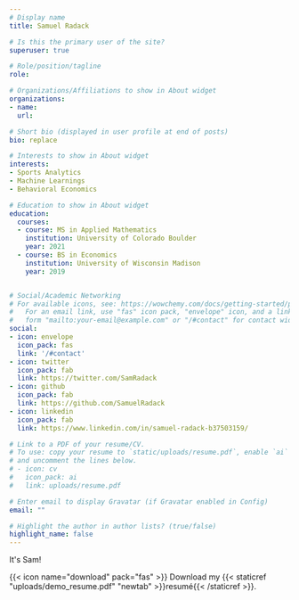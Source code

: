 ```yaml
---
# Display name
title: Samuel Radack

# Is this the primary user of the site?
superuser: true

# Role/position/tagline
role:

# Organizations/Affiliations to show in About widget
organizations:
- name: 
  url: 

# Short bio (displayed in user profile at end of posts)
bio: replace

# Interests to show in About widget
interests:
- Sports Analytics
- Machine Learnings
- Behavioral Economics

# Education to show in About widget
education:
  courses:
  - course: MS in Applied Mathematics
    institution: University of Colorado Boulder
    year: 2021
  - course: BS in Economics
    institution: University of Wisconsin Madison
    year: 2019


# Social/Academic Networking
# For available icons, see: https://wowchemy.com/docs/getting-started/page-builder/#icons
#   For an email link, use "fas" icon pack, "envelope" icon, and a link in the
#   form "mailto:your-email@example.com" or "/#contact" for contact widget.
social:
- icon: envelope
  icon_pack: fas
  link: '/#contact'
- icon: twitter
  icon_pack: fab
  link: https://twitter.com/SamRadack
- icon: github
  icon_pack: fab
  link: https://github.com/SamuelRadack
- icon: linkedin
  icon_pack: fab
  link: https://www.linkedin.com/in/samuel-radack-b37503159/

# Link to a PDF of your resume/CV.
# To use: copy your resume to `static/uploads/resume.pdf`, enable `ai` icons in `params.toml`, 
# and uncomment the lines below.
# - icon: cv
#   icon_pack: ai
#   link: uploads/resume.pdf

# Enter email to display Gravatar (if Gravatar enabled in Config)
email: ""

# Highlight the author in author lists? (true/false)
highlight_name: false
---
```


It's Sam!

{{< icon name="download" pack="fas" >}} Download my {{< staticref "uploads/demo_resume.pdf" "newtab" >}}resumé{{< /staticref >}}.
